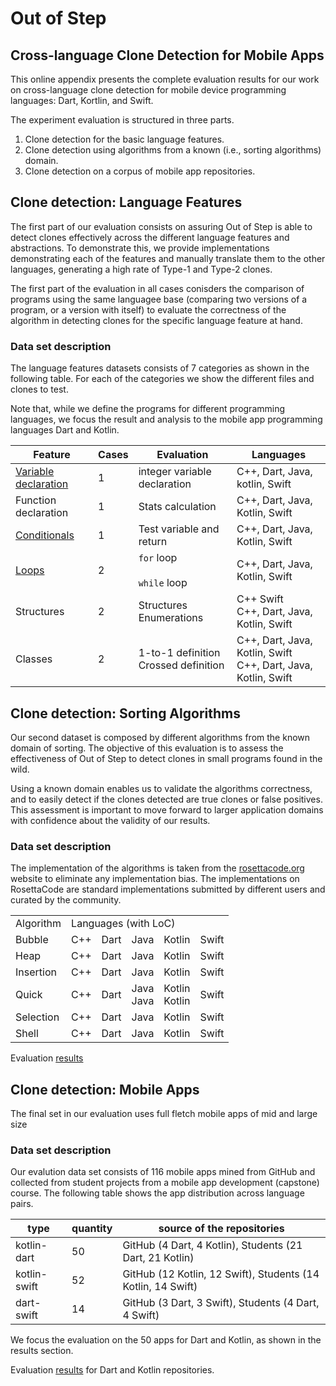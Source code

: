 # Out of Step

## Cross-language Clone Detection for Mobile Apps

This online appendix presents the complete evaluation results for our work on cross-language clone detection for mobile device programming languages: Dart, Kortlin, and Swift.

The experiment evaluation is structured in three parts.

1. Clone detection for the basic language features.
2. Clone detection using algorithms from a known (i.e., sorting algorithms) domain.
3. Clone detection on a corpus of mobile app repositories.

## Clone detection: Language Features

The first part of our evaluation consists on assuring Out of Step is able to detect clones effectively across the different language features and abstractions. To demonstrate this, we provide implementations demonstrating each of the features and manually translate them to the other languages, generating a high rate of Type-1 and Type-2 clones.

The first part of the evaluation in all cases conisders the comparison of programs using the same languagee base (comparing two versions of a program, or a version with itself) to evaluate the correctness of the algorithm in detecting clones for the specific language feature at hand.

### Data set description

The language features datasets consists of 7 categories as shown in the following table. For each of the categories we show the different files and clones to test.

Note that, while we define the programs for different programming languages, we focus the result and analysis to the mobile app programming languages Dart and Kotlin.

Feature | Cases | Evaluation | Languages
------ | -------------- | -------------- | --------------
[Variable declaration](./vars.md) | 1 | integer variable declaration | C++, Dart, Java, kotlin, Swift
Function declaration | 1 | Stats calculation | C++, Dart, Java, Kotlin, Swift
[Conditionals](./conditionals.md) | 1 | Test variable and return | C++, Dart, Java, Kotlin, Swift
[Loops](./loops.md) | 2 | `for` loop <br><br> `while` loop | C++, Dart, Java, Kotlin, Swift
Structures | 2 | Structures <br> Enumerations | C++ Swift <br> C++, Dart, Java, Kotlin, Swift
Classes | 2 | 1-to-1 definition <br> Crossed definition | C++, Dart, Java, Kotlin, Swift <br> C++, Dart, Java, Kotlin, Swift

## Clone detection: Sorting Algorithms

Our second dataset is composed by different algorithms from the known domain of sorting. The objective of this evaluation is to assess the effectiveness of Out of Step to detect clones in small programs found in the wild.

Using a known domain enables us to validate the algorithms correctness, and to easily detect if the clones detected are true clones or false positives. This assessment is important to move forward to larger application domains with confidence about the validity of our results.

### Data set description

The implementation of the algorithms is taken from the [rosettacode.org](https://rosettacode.org/wiki/Rosetta_Code) website to eliminate any implementation bias. The implementations on RosettaCode are standard implementations submitted by different users and curated by the community.

<table>
<td> Algorithm </td> <td colspan=5> Languages (with LoC) </td>
<tr>
  <td>Bubble</td> <td> C++ </td> <td> Dart </td><td> Java </td> <td> Kotlin </td> <td> Swift </td>
</tr>
<tr>
  <td>Heap</td> <td> C++ </td> <td> Dart </td><td> Java </td> <td> Kotlin </td> <td> Swift </td>
</tr>
<tr>
  <td>Insertion</td> <td> C++ </td> <td> Dart </td><td> Java </td> <td> Kotlin </td> <td> Swift </td>
</tr>
<tr>
  <td>Quick</td> <td> C++ </td> <td> Dart </td><td> Java <br> Java </td> <td> Kotlin <br> Kotlin </td> <td> Swift </td>
</tr>
<tr>
  <td>Selection</td> <td> C++ </td> <td> Dart </td><td> Java </td> <td> Kotlin </td> <td> Swift </td>
</tr>
<tr>
  <td>Shell</td> <td> C++ </td> <td> Dart </td><td> Java </td> <td> Kotlin </td> <td> Swift </td>
</tr>
</table>

Evaluation [results](./sorting.md)

## Clone detection: Mobile Apps

The final set in our evaluation uses full fletch mobile apps of mid and large size

### Data set description

Our evalution data set consists of 116 mobile apps mined from GitHub and collected from student projects from a mobile app development (capstone) course. The following table shows the app distribution across language pairs.

**type** | **quantity** | **source of the repositories**
---- | ---- | ----
kotlin-dart | 50 | GitHub (4 Dart, 4 Kotlin), Students (21 Dart, 21 Kotlin)
kotlin-swift | 52 | GitHub (12 Kotlin, 12 Swift), Students (14 Kotlin, 14 Swift)
dart-swift | 14 | GitHub (3 Dart, 3 Swift), Students (4 Dart, 4 Swift)

We focus the evaluation on the 50 apps for Dart and Kotlin, as shown in the results section.

Evaluation [results](./mobile_apps.md) for Dart and Kotlin repositories.
